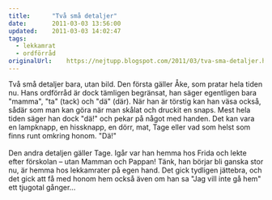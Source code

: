 ```yaml
---
title:		"Två små detaljer"
date:		2011-03-03 13:56:00
updated:	2011-03-03 14:02:47
tags: 
  - lekkamrat
  - ordförråd	
originalUrl:	https://nejtupp.blogspot.com/2011/03/tva-sma-detaljer.html
---
```


Två små detaljer bara, utan bild. Den första gäller Åke, som pratar hela tiden nu. Hans ordförråd är dock tämligen begränsat, han säger egentligen bara "mamma", "ta" (tack) och "dä" (där). När han är törstig kan han väsa också, sådär som man kan göra när man skålat och druckit en snaps. Mest hela tiden säger han dock "dä!" och pekar på något med handen. Det kan vara en lampknapp, en hissknapp, en dörr, mat, Tage eller vad som helst som finns runt omkring honom. "Dä!"<br><br>Den andra detaljen gäller Tage. Igår var han hemma hos Frida och lekte efter förskolan – utan Mamman och Pappan! Tänk, han börjar bli ganska stor nu, är hemma hos lekkamrater på egen hand. Det gick tydligen jättebra, och det gick att få med honom hem också även om han sa "Jag vill inte gå hem" ett tjugotal gånger...
<!-- no comments on this post -->